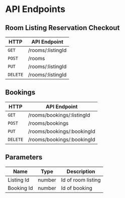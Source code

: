 
# API Endpoints

## Room Listing Reservation Checkout

| HTTP | API Endpoint |
|------|------|
| `GET` | /rooms/:listingId |
| `POST` | /rooms |
| `PUT` | /rooms/:listingId |
| `DELETE` | /rooms/:listingId |

## Bookings

| HTTP | API Endpoint |
|------|------|
| `GET` | /rooms/bookings/:listingId |
| `POST` | /rooms/bookings |
| `PUT` | /rooms/bookings/:bookingId |
| `DELETE` | /rooms/bookings/:bookingId |

## Parameters

| Name | Type | Description |
|------|------|-------------|
| Listing Id | number | Id of room listing |
| Booking Id | number | Id of booking |